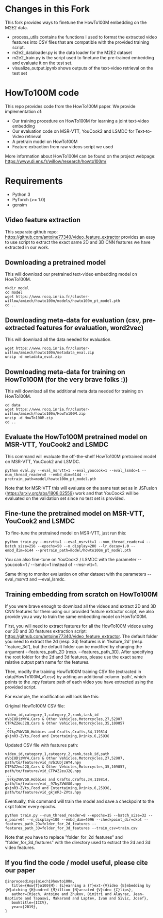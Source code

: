 # Changes in this Fork 
This fork provides ways to finetune the HowTo100M embedding on the M2E2 data.
- process_utils contains the functions I used to format the extracted video features into CSV files that are compatible with the provided training script.
- m2e2_dataloader.py is the data loader for the M2E2 dataset
- m2e2_train.py is the script used to finetune the pre-trained embedding and evaluate it on the test set. 
- visualize_output.ipynb shows outputs of the text-video retrieval on the test set


# HowTo100M code

This repo provides code from the HowTo100M paper.
We provide implementation of:
- Our training procedure on HowTo100M for learning a joint text-video embedding
- Our evaluation code on MSR-VTT, YouCook2 and LSMDC for Text-to-Video retrieval
- A pretrain model on HowTo100M
- Feature extraction from raw videos script we used

More information about HowTo100M can be found on the project webpage: https://www.di.ens.fr/willow/research/howto100m/


# Requirements
- Python 3
- PyTorch (>= 1.0)
- gensim


## Video feature extraction

This separate github repo: https://github.com/antoine77340/video_feature_extractor
provides an easy to use script to extract the exact same 2D and 3D CNN features we have extracted in our work.

## Downloading a pretrained model
This will download our pretrained text-video embedding model on HowTo100M.

```
mkdir model
cd model
wget https://www.rocq.inria.fr/cluster-willow/amiech/howto100m/models/howto100m_pt_model.pth
cd ..
```

## Downloading meta-data for evaluation (csv, pre-extracted features for evaluation, word2vec)
This will download all the data needed for evaluation.

```
wget https://www.rocq.inria.fr/cluster-willow/amiech/howto100m/metadata_eval.zip
unzip -d metadata_eval.zip
```

## Downloading meta-data for training on HowTo100M (for the very brave folks :))
This will download all the additional meta data needed for training on HowTo100M.

```
cd data
wget https://www.rocq.inria.fr/cluster-willow/amiech/howto100m/HowTo100M.zip
unzip -d HowTo100M.zip
cd ..
```

## Evaluate the HowTo100M pretrained model on MSR-VTT, YouCook2 and LSMDC

This command will evaluate the off-the-shelf HowTo100M pretrained model on MSR-VTT, YouCook2 and LSMDC.
```
python eval.py --eval_msrvtt=1 --eval_youcook=1 --eval_lsmdc=1 --num_thread_reader=8 --embd_dim=6144 --pretrain_path=model/howto100m_pt_model.pth
```

Note that for MSR-VTT this will evaluate on the same test set as in JSFusion (https://arxiv.org/abs/1808.02559) work
and that YouCook2 will be evaluated on the validation set since no test set is provided.

## Fine-tune the pretrained model on MSR-VTT, YouCook2 and LSMDC

To fine-tune the pretrained model on MSR-VTT, just run this:
```
python train.py --msrvtt=1 --eval_msrvtt=1 --num_thread_reader=4 --batch_size=256 --epochs=50 --n_display=200 --lr_decay=1.0 --embd_dim=6144 --pretrain_path=model/howto100m_pt_model.pth
```

You can also fine-tune on YouCook2 / LSMDC with the parameter --youcook=1 / --lsmdc=1 instead of --msr-vtt=1.

Same thing to monitor evaluation on other dataset with the parameters --eval_msrvtt and --eval_lsmdc.

## Training embedding from scratch on HowTo100M

If you were brave enough to download all the videos and extract 2D and 3D CNN features for them using our provided feature extractor script, we also provide you a way to train the same embedding model on HowTo100M.

First, you will need to extract features for all the HowTo100M videos using our 2D and 3D features extraction script: https://github.com/antoine77340/video_feature_extractor.
The default folder you need to extract the 2d (resp. 3d) features is in 'feature_2d' (resp. 'feature_3d'), but the default folder can be modified by changing the argument --features_path_2D (resp. --features_path_3D). After specifying the root folder for the 2d and 3d features, please use the exact same relative output path name for the features.

Then, modify the training HowTo100M training CSV file (extracted in data/HowTo100M_v1.csv) by adding an additional column 'path', which points to the .npy feature path of each video you have extracted using the provided script.

For example, the modification will look like this:

Original HowTo100M CSV file:
```
video_id,category_1,category_2,rank,task_id
nVbIUDjzWY4,Cars & Other Vehicles,Motorcycles,27,52907
CTPAZ2euJ2Q,Cars & Other Vehicles,Motorcycles,35,109057
...
_97kyZVWVG0,Hobbies and Crafts,Crafts,34,119814
gkjnR3-ZVts,Food and Entertaining,Drinks,6,25938
```

Updated CSV file with features path:

```
video_id,category_1,category_2,rank,task_id,path
nVbIUDjzWY4,Cars & Other Vehicles,Motorcycles,27,52907, path/to/feature/vid_nVbIUDjzWY4.npy
CTPAZ2euJ2Q,Cars & Other Vehicles,Motorcycles,35,109057, path/to/feature/vid_CTPAZ2euJ2Q.npy
...
_97kyZVWVG0,Hobbies and Crafts,Crafts,34,119814, path/to/feature/vid__97kyZVWVG0.npy
gkjnR3-ZVts,Food and Entertaining,Drinks,6,25938, path/to/feature/vid_gkjnR3-ZVts.npy
```


Eventually, this command will train the model and save a checkpoint to the ckpt folder every epochs.

 ```
 python train.py --num_thread_reader=8 --epochs=15 --batch_size=32 --n_pair=64 --n_display=100 --embd_dim=4096 --checkpoint_dir=ckpt --features_path_2D=folder_for_2d_features --features_path_3D=folder_for_3d_features --train_csv=train.csv
 ```
Note that you have to replace "folder_for_2d_features" and "folder_for_3d_features" with the directory used to extract the 2d and 3d video features.

## If you find the code / model useful, please cite our paper
```
@inproceedings{miech19howto100m,
   title={How{T}o100{M}: {L}earning a {T}ext-{V}ideo {E}mbedding by {W}atching {H}undred {M}illion {N}arrated {V}ideo {C}lips},
   author={Miech, Antoine and Zhukov, Dimitri and Alayrac, Jean-Baptiste and Tapaswi, Makarand and Laptev, Ivan and Sivic, Josef},
   booktitle={ICCV},
   year={2019},
}
```
